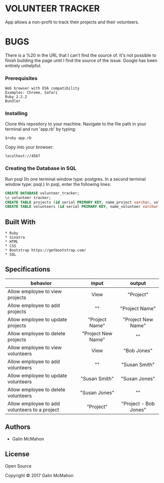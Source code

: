 # VOLUNTEER TRACKER

App allows a non-profit to track their projects and their volunteers.

# BUGS

There is a %20 in the URL that I can't find the source of.  It's not possible to finish building the page until I find the source of the issue.  Google has been entirely unhelpful.

### Prerequisites

~~~~
Web browser with ES6 compatibility
Examples: Chrome, Safari
Ruby 2.2.2
Bundler
~~~~

### Installing

Clone this repository to your machine.  Navigate to the file path in your terminal and run 'app.rb' by typing:
~~~~
$ruby app.rb
~~~~
Copy into your browser:
~~~~
localhost://4567
~~~~

### Creating the Database in SQL

Run psql (In one terminal window type: postgres.  In a second terminal window type: psql.)
In psql, enter the following lines:
~~~sql
CREATE DATABASE volunteer_tracker;
\c volunteer tracker;
CREATE TABLE projects (id serial PRIMARY KEY, name_project varchar, volunteers_id int);
CREATE TABLE volunteers (id serial PRIMARY KEY, name_volunteer varchar, projects_id int);
~~~

## Built With

~~~~
* Ruby
* Sinatra
* HTML
* CSS
* Bootstrap https://getbootstrap.com/
* SQL
~~~~

## Specifications

| behavior |  input   |  output  |
|----------|:--------:|:--------:|
|Allow employee to view projects|View|"Project"|
|Allow employee to add projects|""|"Project Name"|
|Allow employee to update projects|"Project Name"|"Project New Name"|
|Allow employee to delete projects|"Project New Name"|""|
|Allow employee to view volunteers|View|"Bob Jones"|
|Allow employee to add volunteers|""|"Susan Smith"|
|Allow employee to update volunteers|"Susan Smith"|"Susan Jones"|
|Allow employee to delete volunteers|"Susan Jones"|""|
|Allow employee to add volunteers to a project|"Project"|"Project - Bob Jones"|

## Authors

* Galin McMahon

## License

Open Source

Copyright © 2017 Galin McMahon
